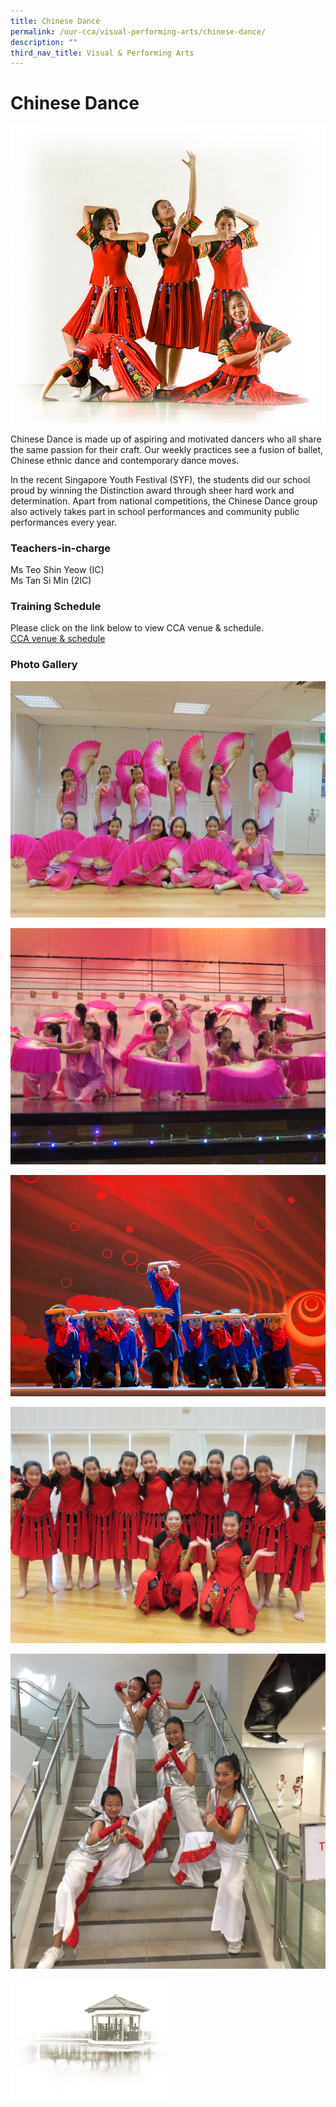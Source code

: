 ```yaml
---
title: Chinese Dance
permalink: /our-cca/visual-performing-arts/chinese-dance/
description: ""
third_nav_title: Visual & Performing Arts
---
```

# **Chinese Dance**

![](/images/Chinese%20Dance.jpg)

Chinese Dance is made up of aspiring and motivated dancers who all share the same passion for their craft. Our weekly practices see a fusion of ballet, Chinese ethnic dance and contemporary dance moves.

In the recent Singapore Youth Festival (SYF), the students did our school proud by winning the Distinction award through sheer hard work and determination. Apart from national competitions, the Chinese Dance group also actively takes part in school performances and community public performances every year.

### Teachers-in-charge

Ms Teo Shin Yeow (IC)   
Ms Tan Si Min (2IC)   


### Training Schedule
Please click on the link below to view CCA venue &amp; schedule.&nbsp;  
[CCA venue &amp; schedule](/our-cca/cca/cca-venue-schedule/)

### Photo Gallery

![](/images/ff08ed15e_62561.jpg)

![](/images/817d3fef9_62562.jpg)

![](/images/31c640c39_62563.jpg)

![](/images/27d871817_62564.jpg)

![](/images/8e25cc484_62565.jpg)

<img src="/images/pavilion.png" style="width:50%">
